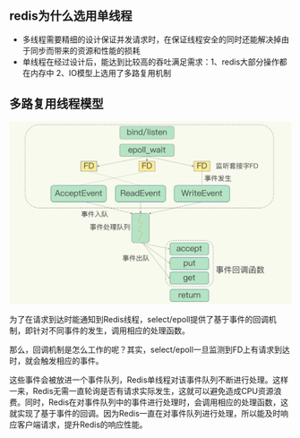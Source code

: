 ## redis为什么选用单线程
- 多线程需要精细的设计保证并发请求时，在保证线程安全的同时还能解决掉由于同步而带来的资源和性能的损耗
- 单线程在经过设计后，能达到比较高的吞吐满足需求：1、redis大部分操作都在内存中  2、IO模型上选用了多路复用机制
  
## 多路复用线程模型
![seletor](./../Redis/redis-04.jpg)

为了在请求到达时能通知到Redis线程，select/epoll提供了基于事件的回调机制，即针对不同事件的发生，调用相应的处理函数。

那么，回调机制是怎么工作的呢？其实，select/epoll一旦监测到FD上有请求到达时，就会触发相应的事件。

这些事件会被放进一个事件队列，Redis单线程对该事件队列不断进行处理。这样一来，Redis无需一直轮询是否有请求实际发生，这就可以避免造成CPU资源浪费。同时，Redis在对事件队列中的事件进行处理时，会调用相应的处理函数，这就实现了基于事件的回调。因为Redis一直在对事件队列进行处理，所以能及时响应客户端请求，提升Redis的响应性能。